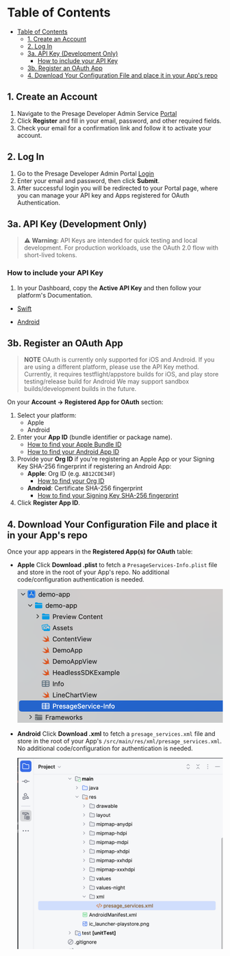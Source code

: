 # Table of Contents

- [Table of Contents](#table-of-contents)
  - [1. Create an Account](#1-create-an-account)
  - [2. Log In](#2-log-in)
  - [3a. API Key (Development Only)](#3a-api-key-development-only)
    - [How to include your API Key](#how-to-include-your-api-key)
  - [3b. Register an OAuth App](#3b-register-an-oauth-app)
  - [4. Download Your Configuration File and place it in your App's repo](#4-download-your-configuration-file-and-place-it-in-your-apps-repo)

## 1. Create an Account

1. Navigate to the Presage Developer Admin Service [Portal](https://physiology.presagetech.com)
2. Click **Register** and fill in your email, password, and other required fields.
3. Check your email for a confirmation link and follow it to activate your account.

## 2. Log In

1. Go to the Presage Developer Admin Portal [Login](https://physiology.presagetech.com/auth/login)
2. Enter your email and password, then click **Submit**.
3. After successful login you will be redirected to your Portal page, where you can manage your API key and Apps registered for OAuth Authentication.

## 3a. API Key (Development Only)

> ⚠️ **Warning:** API Keys are intended for quick testing and local development. For production workloads, use the OAuth 2.0 flow with short-lived tokens.

### How to include your API Key

1. In your Dashboard, copy the **Active API Key** and then follow your platform's Documentation.

- [Swift](../swift/README.md)

- [Android](../android/README.md)

## 3b. Register an OAuth App

> **NOTE**
> OAuth is currently only supported for iOS and Android. If you are using a different platform, please use the API Key method.
> Currently, it requires testflight/appstore builds for iOS, and play store testing/release build for Android
> We may support sandbox builds/development builds in the future.

On your **Account → Registered App for OAuth** section:

1. Select your platform:
   - Apple
   - Android
2. Enter your **App ID** (bundle identifier or package name).
   - [How to find your Apple Bundle ID](https://developer.apple.com/documentation/appstoreconnectapi/bundle-ids)
   - [How to find your Android App ID](https://developer.android.com/build/configure-app-module)
3. Provide your **Org ID** if you're registering an Apple App or your Signing Key SHA-256 fingerprint if registering an Android App:
   - **Apple**: Org ID (e.g. `AB12CDE34F`)
       - [How to find your Org ID](https://developer.apple.com/help/account/)
   - **Android**: Certificate SHA-256 fingerprint
       - [How to find your Signing Key SHA-256 fingerprint](https://developers.google.com/android/guides/client-auth)
4. Click **Register App ID**.

## 4. Download Your Configuration File and place it in your App's repo

Once your app appears in the **Registered App(s) for OAuth** table:

- **Apple**
  Click **Download .plist** to fetch a `PresageServices-Info.plist` file and store in the root of your App's repo. No additional code/configuration authentication is needed.

  ![ios-oauth-config-location](images/plist_location_in_repo.png)

- **Android**
  Click **Download .xml** to fetch a `presage_services.xml` file and store in the root of your App's `/src/main/res/xml/presage_services.xml`. No additional code/configuration for authentication is needed.

  ![android-oauth-config-location](images/xml_location_in_repo.png)
